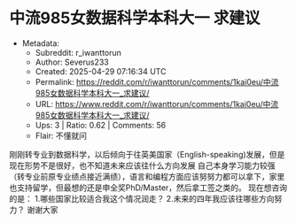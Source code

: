 # 中流985女数据科学本科大一 求建议

- Metadata:
  - Subreddit: r_iwanttorun
  - Author: Severus233
  - Created: 2025-04-29 07:16:34 UTC
  - Permalink: https://reddit.com/r/iwanttorun/comments/1kai0eu/中流985女数据科学本科大一_求建议/
  - URL: https://www.reddit.com/r/iwanttorun/comments/1kai0eu/中流985女数据科学本科大一_求建议/
  - Ups: 3 | Ratio: 0.62 | Comments: 56
  - Flair: 不懂就问


刚刚转专业到数据科学，以后倾向于往英美国家（English-speaking)发展，但是现在形势不是很好，也不知道未来应该往什么方向发展
自己本身学习能力较强（转专业前原专业绩点接近满绩），语言和编程方面应该努努力都可以拿下，家里也支持留学，但最想的还是申全奖PhD/Master，然后拿工签之类的。
现在想咨询的是： 1.哪些国家比较适合我这个情况润走？
2.未来的四年我应该往哪些方向努力？ 谢谢大家

